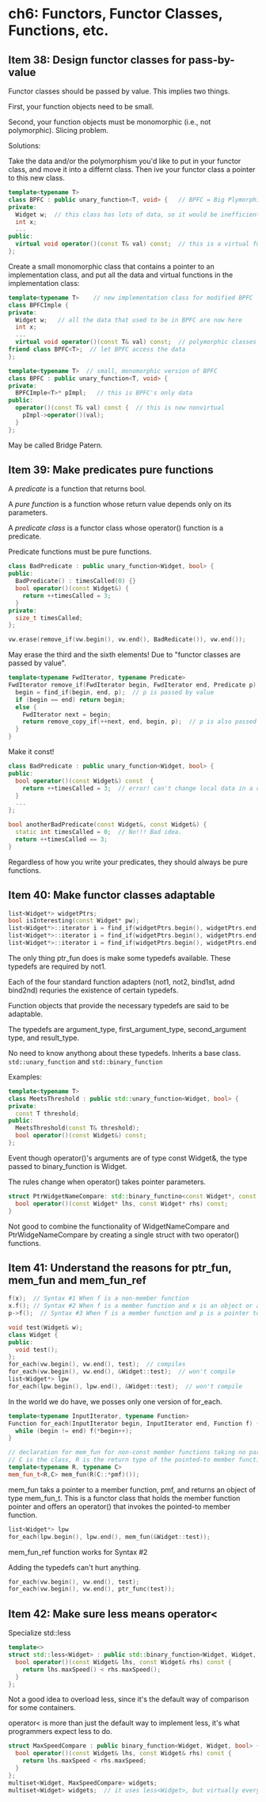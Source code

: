 # ch6: Functors, Functor Classes, Functions, etc.

## Item 38: Design functor classes for pass-by-value

Functor classes should be passed by value. This implies two things.

First, your function objects need to be small. 

Second, your function objects must be monomorphic (i.e., not polymorphic). Slicing problem.

Solutions:

Take the data and/or the polymorphism you'd like to put in your functor class, and move it into a differnt class.
Then ive your functor class a pointer to this new class. 

```c++
template<typename T>
class BPFC : public unary_function<T, void> {   // BPFC = Big Plymorphic Functor Class
private:
  Widget w;  // this class has lots of data, so it would be inefficient to pass it by value
  int x;
  ...
public:
  virtual void operator()(const T& val) const;  // this is a virtual function, so slicing would be bad
};
```

Create a small monomorphic class that contains a pointer to an implementation class, and put all the 
data and virtual functions in the implementation class:
```c++
template<typename T>    // new implementation class for modified BPFC
class BPFCImple {
private:
  Widget w;   // all the data that used to be in BPFC are now here
  int x;
  ...
  virtual void operator()(const T& val) const;  // polymorphic classes need virtual destructor
friend class BPFC<T>;  // let BPFC access the data
};

template<typename T>  // small, monomorphic version of BPFC
class BPFC : public unary_function<T, void> {
private:
  BPFCImple<T>* pImpl;   // this is BPFC's only data
public:
  operator()(const T& val) const {  // this is now nonvirtual
    pImpl->operator()(val);
  }
};
```

May be called Bridge Patern.

## Item 39: Make predicates pure functions

A *predicate* is a function that returns bool. 

A *pure function* is a function whose return value depends only on its parameters. 

A *predicate class* is a functor class whose operator() function is a predicate.

Predicate functions must be pure functions.

```c++
class BadPredicate : public unary_function<Widget, bool> {
public:
  BadPredicate() : timesCalled(0) {}
  bool operator()(const Widget&) {
    return ++timesCalled = 3;
  }
private:
  size_t timesCalled;
};

vw.erase(remove_if(vw.begin(), vw.end(), BadRedicate()), vw.end());
```
May erase the third and the sixth elements! Due to "functor classes are passed by value".

```c++
template<typename FwdIterator, typename Predicate>
FwdIterator remove_if(FwdIterator begin, FwdIterator end, Predicate p) {
  begin = find_if(begin, end, p);  // p is passed by value
  if (begin == end) return begin;
  else {
    FwdIterator next = begin;
    return remove_copy_if(++next, end, begin, p);  // p is also passed by value, so timesCalled is still 0 here
  }
}
```

Make it const!
```c++
class BadPredicate : public unary_function<Widget, bool> {
public:
  bool operator()(const Widget&) const  {
    return ++timesCalled = 3;  // error! can't change local data in a const member function
  }
  ...
};

bool anotherBadPredicate(const Widget&, const Widget&) {
  static int timesCalled = 0;  // No!!! Bad idea.
  return ++timesCalled == 3;
}
```

Regardless of how you write your predicates, they should always be pure functions.

## Item 40: Make functor classes adaptable

```c++
list<Widget*> widgetPtrs;
bool isInteresting(const Widget* pw);
list<Widget*>::iterator i = find_if(widgetPtrs.begin(), widgetPtrs.end(), isInteresting);  // ok
list<Widget*>::iterator i = find_if(widgetPtrs.begin(), widgetPtrs.end(), not1(isInteresting));   // error! won't compile
list<Widget*>::iterator i = find_if(widgetPtrs.begin(), widgetPtrs.end(), not1(ptr_fun(isInteresting)));  // fine
```

The only thing ptr_fun does is make some typedefs available. These typedefs are required by not1.

Each of the four standard function adapters (not1, not2, bind1st, adnd bind2nd) requries the existence of certain typedefs. 

Function objects that provide the necessary typedefs are said to be adaptable. 

The typedefs are argument_type, first_argument_type, second_argument type, and result_type.

No need to know anythong about these typedefs. Inherits a base class. `std::unary_function` and `std::binary_function`

Examples:

```c++
template<typename T>
class MeetsThreshold : public std::unary_function<Widget, bool> {
private:
  const T threshold;
public:
  MeetsThreshold(const T& threshold);
  bool operator()(const Widget&) const;
};
```

Event though operator()'s arguments are of type const Widget&, the type passed to binary_function is Widget. 

The rules change when operator() takes pointer parameters.
```c++
struct PtrWidgetNameCompare: std::binary_functino<const Widget*, const Widget*, bool> {
  bool operator()(const Widget* lhs, const Widget* rhs) const;
}
```

Not good to combine the functionality of WidgetNameCompare and PtrWidgeNameCompare by creating a single struct 
with two operator() functions.

## Item 41: Understand the reasons for ptr_fun, mem_fun and mem_fun_ref

```c++
f(x);  // Syntax #1 When f is a non-member function
x.f(); // Syntax #2 When f is a member function and x is an object or a reference to an object
p->f();  // Syntax #3 When f is a member function and p is a pointer to x.

void test(Widget& w);
class Widget {
public:
  void test();
};
for_each(vw.begin(), vw.end(), test);  // compiles
for_each(vw.begin(), vw.end(), &Widget::test);  // won't compile
list<Widget*> lpw
for_each(lpw.begin(), lpw.end(), &Widget::test);  // won't compile
```

In the world we do have, we posses only one version of for_each.
```c++
template<typename InputIterator, typename Function>
Function for_each(InputIterator begin, InputIterator end, Function f) {
  while (begin != end) f(*begin++);
}
```

```c++
// declaration for mem_fun for non-const member functions taking no parameters. 
// C is the class, R is the return type of the pointed-to member function
template<typename R, typename C>
mem_fun_t<R,C> mem_fun(R(C::*pmf)());
```
mem_fun taks a pointer to a member function, pmf, and returns an object of type mem_fun_t. This is a functor class
that holds the member function pointer and offers an operator() that invokes the pointed-to member function.

```c++
list<Widget*> lpw
for_each(lpw.begin(), lpw.end(), mem_fun(&Widget::test));
```

mem_fun_ref function works for Syntax #2

Adding the typedefs can't hurt anything.

```c++
for_each(vw.begin(), vw.end(), test);
for_each(vw.begin(), vw.end(), ptr_func(test));
```

## Item 42: Make sure less<T> means operator< 

Specialize std::less

```c++
template<>
struct std::less<Widget> : public std::binary_function<Widget, Widget, bool> {
  bool operator()(const Widget& lhs, const Widget& rhs) const {
    return lhs.maxSpeed() < rhs.maxSpeed();
  }
};
```

Not a good idea to overload less<T>, since it's the default way of comparison for some containers. 

operator< is more than just the default way to implement less, it's what programmers expect less to do.

```c++
struct MaxSpeedCompare : public binary_function<Widget, Widget, bool> {
  bool operator()(const Widget& lhs, const Widget& rhs) const {
    return lhs.maxSpeed < rhs.maxSpeed;
  }
};
multiset<Widget, MaxSpeedCompare> widgets;
multiset<Widget> widgets;  // it uses less<Widget>, but virtually everybody assumes that really means operator<
```
